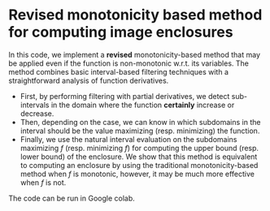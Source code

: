 # Revised monotonicity based method for computing image enclosures

In this code, we implement a **revised** monotonicity-based method that may be applied even if the function is non-monotonic w.r.t. its variables. The method combines basic interval-based filtering techniques with a straightforward analysis of function derivatives. 

- First, by performing filtering with partial derivatives, we detect sub-intervals in the domain where the function **certainly** increase or decrease. 
- Then, depending on the case, we can know in which subdomains in the interval should be the value maximizing (resp. minimizing) the function. 
- Finally, we use the natural interval evaluation on the subdomains maximizing $f$ (resp. minimizing $f$) for computing the upper bound (resp. lower bound) of the enclosure. We show that this method is equivalent to computing an enclosure by using the traditional monotonicity-based method when $f$ is monotonic, however, it may be much more effective when $f$ is not.

The code can be run in Google colab.
